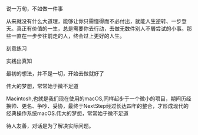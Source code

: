 说一万句，不如做一件事

从来就没有什么大道理，能够让你只需懂得而不必付出，就能人生逆转、一步登天。真正有价值的一生，总是需要你去行动，去做无数件别人不屑尝试的小事。那些一直在一步步往前走的人，终会过上更好的人生。

刻意练习

实践出真知

最初的想法，并不是一切，开始去做就好了

伟大的梦想，常常始于微不足道

Macintosh,也就是我们现在使用的macOS,同样起步于一个微小的项目，期间历经换帅、更名、争吵、妥协，最终于NextStep经过长达四年的整合，才形成现代的经典操作系统macOS.伟大的梦想，常常始于微不足道

待人友善，对话是为了解决实际问题。